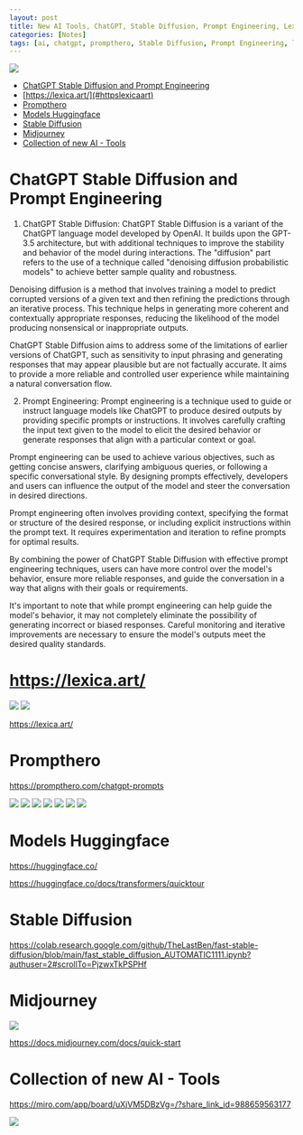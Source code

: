 ```yaml
---
layout: post
title: New AI Tools, ChatGPT, Stable Diffusion, Prompt Engineering, Lexica 
categories: [Notes]
tags: [ai, chatgpt, prompthero, Stable Diffusion, Prompt Engineering, lexica ]
--- 
```

![](../pics/20230705171942_lexicaart.png)

- [ChatGPT Stable Diffusion and Prompt Engineering](#chatgpt-stable-diffusion-and-prompt-engineering)
- [https://lexica.art/](#httpslexicaart)
- [Prompthero](#prompthero)
- [Models Huggingface](#models-huggingface)
- [Stable Diffusion](#stable-diffusion)
- [Midjourney](#midjourney)
- [Collection of new AI - Tools](#collection-of-new-ai---tools)

# ChatGPT Stable Diffusion and Prompt Engineering

1. ChatGPT Stable Diffusion:
ChatGPT Stable Diffusion is a variant of the ChatGPT language model developed by OpenAI. It builds upon the GPT-3.5 architecture, but with additional techniques to improve the stability and behavior of the model during interactions. The "diffusion" part refers to the use of a technique called "denoising diffusion probabilistic models" to achieve better sample quality and robustness.

Denoising diffusion is a method that involves training a model to predict corrupted versions of a given text and then refining the predictions through an iterative process. This technique helps in generating more coherent and contextually appropriate responses, reducing the likelihood of the model producing nonsensical or inappropriate outputs.

ChatGPT Stable Diffusion aims to address some of the limitations of earlier versions of ChatGPT, such as sensitivity to input phrasing and generating responses that may appear plausible but are not factually accurate. It aims to provide a more reliable and controlled user experience while maintaining a natural conversation flow.

2. Prompt Engineering:
Prompt engineering is a technique used to guide or instruct language models like ChatGPT to produce desired outputs by providing specific prompts or instructions. It involves carefully crafting the input text given to the model to elicit the desired behavior or generate responses that align with a particular context or goal.

Prompt engineering can be used to achieve various objectives, such as getting concise answers, clarifying ambiguous queries, or following a specific conversational style. By designing prompts effectively, developers and users can influence the output of the model and steer the conversation in desired directions.

Prompt engineering often involves providing context, specifying the format or structure of the desired response, or including explicit instructions within the prompt text. It requires experimentation and iteration to refine prompts for optimal results.

By combining the power of ChatGPT Stable Diffusion with effective prompt engineering techniques, users can have more control over the model's behavior, ensure more reliable responses, and guide the conversation in a way that aligns with their goals or requirements.

It's important to note that while prompt engineering can help guide the model's behavior, it may not completely eliminate the possibility of generating incorrect or biased responses. Careful monitoring and iterative improvements are necessary to ensure the model's outputs meet the desired quality standards.

# https://lexica.art/

![](../pic/20230602114559.png)
![](../pic/20230602114627.png)

<https://lexica.art/>

# Prompthero

<https://prompthero.com/chatgpt-prompts>

![](../pic/20230414114249_prompthero.png)
![](../pic/20230414114357_promthero.png)
![](../pic/20230414115301_prompthero_hot.png)
![](../pic/20230414115653_promptheroNewest.png)
![](../pic/20230414115836_prompthero_top.png)
![](../pic/20230414120037_prompthero_logoIconDesign.png)
![](../pic/20230414120316_promthero_3d-render.png)

# Models Huggingface 

<https://huggingface.co/>

<https://huggingface.co/docs/transformers/quicktour>

# Stable Diffusion 

<https://colab.research.google.com/github/TheLastBen/fast-stable-diffusion/blob/main/fast_stable_diffusion_AUTOMATIC1111.ipynb?authuser=2#scrollTo=PjzwxTkPSPHf>


# Midjourney

![](../pic/20230602114825.png)

<https://docs.midjourney.com/docs/quick-start>


# Collection of new AI - Tools 

<https://miro.com/app/board/uXjVM5DBzVg=/?share_link_id=988659563177>

![](../pics/20230705172139_ai_powered_miro.png)
